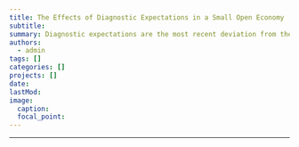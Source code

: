 ```yaml
---
title: The Effects of Diagnostic Expectations in a Small Open Economy
subtitle: 
summary: Diagnostic expectations are the most recent deviation from the mainstream rationality hypothesis in macroeconomics and finance literature. In this paper, I explore the implications of incorporating representativeness, in the form of diag- nostic expectations, into a Small Open Economy Model à la Justiniano and Preston (2010). The main results show that a small open economy populated with diagnos- tic agents is characterised to be broadly more volatile than its rational counterpart. Moreover, the magnitude of such results depends not only on the degree of beliefs distortion, but also on the parameterisation of the model. Finally, persistence mechanisms do help in propagating and intensifying the amplification effects of diagnostic expectations when different shocks hit the economy.
authors:
  - admin
tags: []
categories: []
projects: []
date: 
lastMod: 
image:
  caption: 
  focal_point: 
---
```

---
